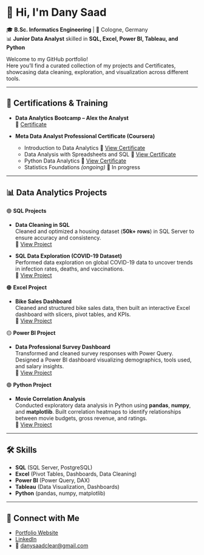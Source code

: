 # 👋 Hi, I'm Dany Saad  
🎓 **B.Sc. Informatics Engineering** | 📍 Cologne, Germany  
📊 **Junior Data Analyst** skilled in **SQL, Excel, Power BI, Tableau, and Python**  

Welcome to my GitHub portfolio!  
Here you’ll find a curated collection of my projects and Certificates, showcasing data cleaning, exploration, and visualization across different tools.  

---

## 📜 Certifications & Training  

- **Data Analytics Bootcamp – Alex the Analyst**  
  🔗 <a href="https://github.com/DanySaad002/PortfolioProjects/blob/main/Data%20Analytics%20Bootcamp%20Certification%20of%20Completion.png" target="_blank">Certificate</a>  

- **Meta Data Analyst Professional Certificate (Coursera)**  
  - Introduction to Data Analytics
      🔗 <a href="https://coursera.org/share/4b6090a213e1bc773f5a925ae232233b" target="_blank">View Certificate</a>
  - Data Analysis with Spreadsheets and SQL
      🔗 <a href="https://coursera.org/share/6ade9daf0deb8191792a86fc424a9bc2" target="_blank">View Certificate</a>
  - Python Data Analytics
      🔗 <a href="https://coursera.org/share/20c96b291696a7437d0e6d278c24a0aa" target="_blank">View Certificate</a>
  - Statistics Foundations *(ongoing)*
      📌 In progress

---

## 📊 Data Analytics Projects  

🟢 **SQL Projects**  
- **Data Cleaning in SQL**  
  Cleaned and optimized a housing dataset (**50k+ rows**) in SQL Server to ensure accuracy and consistency.  
  🔗 <a href="https://github.com/DanySaad002/PortfolioProjects/blob/main/Data%20Cleaning%20in%20SQL.sql" target="_blank">View Project</a>  

- **SQL Data Exploration (COVID-19 Dataset)**  
  Performed data exploration on global COVID-19 data to uncover trends in infection rates, deaths, and vaccinations.  
  🔗 <a href="https://github.com/DanySaad002/PortfolioProjects/blob/main/Data%20Analyst%20Portfolio%20Project%20SQL%20Data%20Exploration.sql" target="_blank">View Project</a>  

🟠 **Excel Project**  
- **Bike Sales Dashboard**  
  Cleaned and structured bike sales data, then built an interactive Excel dashboard with slicers, pivot tables, and KPIs.  
  🔗 <a href="https://github.com/DanySaad002/PortfolioProjects/blob/main/Excel%20Project%20Bike%20Sales.xlsx" target="_blank">View Project</a>  

🟡 **Power BI Project**  
- **Data Professional Survey Dashboard**  
  Transformed and cleaned survey responses with Power Query. Designed a Power BI dashboard visualizing demographics, tools used, and salary insights.  
  🔗 <a href="https://github.com/DanySaad002/PortfolioProjects/blob/main/Power%20BI%20Project%20%E2%80%93%20Data%20Professional%20Survey.pbix" target="_blank">View Project</a>  

🟣 **Python Project**  
- **Movie Correlation Analysis**  
  Conducted exploratory data analysis in Python using **pandas**, **numpy**, and **matplotlib**. Built correlation heatmaps to identify relationships between movie budgets, gross revenue, and ratings.  
  🔗 <a href="https://github.com/DanySaad002/PortfolioProjects/blob/main/Movie%20Correlation%20Project.ipynb" target="_blank">View Project</a>  

---

## 🛠️ Skills  

- **SQL** (SQL Server, PostgreSQL)  
- **Excel** (Pivot Tables, Dashboards, Data Cleaning)  
- **Power BI** (Power Query, DAX)  
- **Tableau** (Data Visualization, Dashboards)  
- **Python** (pandas, numpy, matplotlib)  

---

## 🤳 Connect with Me  

- <a href="https://danysaad002.github.io/Dany-Saad.github.io/" target="_blank">Portfolio Website</a>  
- <a href="https://www.linkedin.com/in/dany-saad-02b269330/" target="_blank">LinkedIn</a>  
- 📧 <a href="mailto:danysaadclear@gmail.com" target="_blank">danysaadclear@gmail.com</a>  
